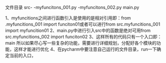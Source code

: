 文件目录
src-
    -myfuncitons_001.py
    -myfuncitons_002.py
main.py

1、myfuncitions之间进行函数引入是使用的是相对引用即：from .myfuncitions_001 import funciton01或者可以进行from src.myfuncitions_001 import myfuncition01
2、main.py中进行引入src中的函数是绝对可用from src.myfuncitions_002 import funciton02
3、这样所有的代码只有一个入口即：main 所以如果尽心写一些复杂的功能，需要进行详细规划，分配好各个模块的功能，这样才能进行优化
4、在pycharm中要注意自己运行的文件目录，run一下确定当前的入口，
